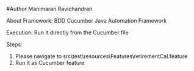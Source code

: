 #Author Manimaran Ravichandran

About Framework: 
BDD Cucumber Java Automation Framework

Execution:
Run it directly from the Cucumber file

Steps: 
1. Please navigate to src\test\resources\Features\retirementCal.feature  
2. Run it as Cucumber feature
